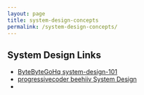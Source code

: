 ```yaml
---
layout: page
title: system-design-concepts
permalink: /system-design-concepts/
---
```


## System Design Links 
- [ByteByteGoHq system-design-101](https://github.com/ByteByteGoHq/system-design-101)
- [progressivecoder beehiiv System Design](https://progressivecoder.beehiiv.com/)
- 
